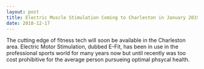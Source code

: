 ```yaml
---
layout: post
title: Electric Muscle Stimulation Coming to Charleston in January 2019
date: 2018-12-17
---
```


The cutting edge of fitness tech will soon be available in the Charleston area. Electric Motor Stimulation, dubbed E-Fit,
has been in use in the professional sports world for many years now but until recently was too cost prohibitive for the average person pursueing optimal phsycal health. 
